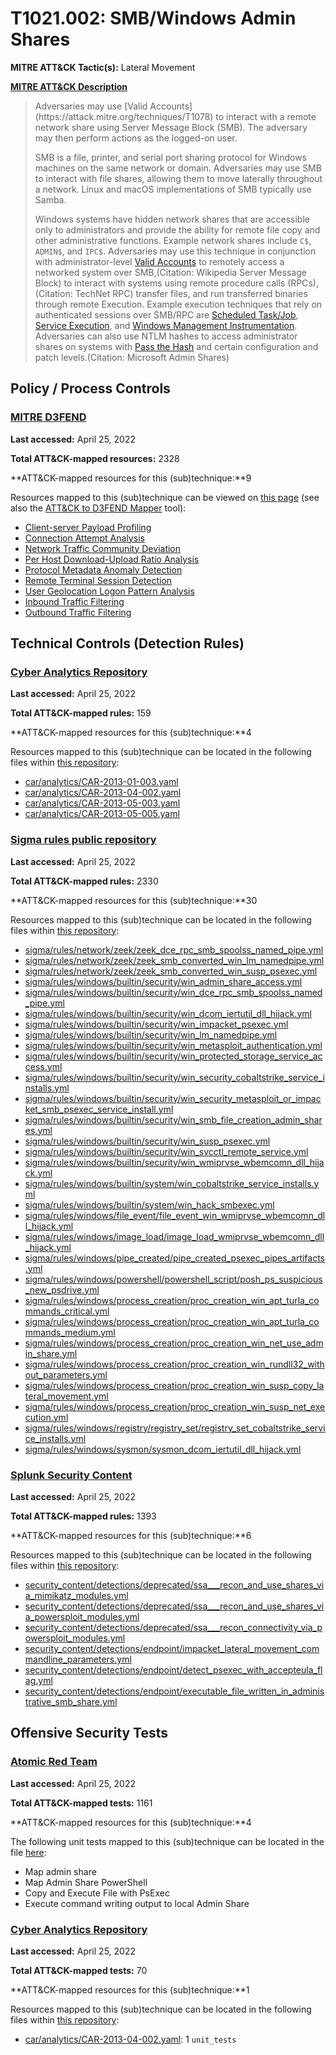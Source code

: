 # T1021.002: SMB/Windows Admin Shares
**MITRE ATT&CK Tactic(s):** Lateral Movement

**[MITRE ATT&CK Description](https://attack.mitre.org/techniques/T1021/002)**
<blockquote>Adversaries may use [Valid Accounts](https://attack.mitre.org/techniques/T1078) to interact with a remote network share using Server Message Block (SMB). The adversary may then perform actions as the logged-on user.

SMB is a file, printer, and serial port sharing protocol for Windows machines on the same network or domain. Adversaries may use SMB to interact with file shares, allowing them to move laterally throughout a network. Linux and macOS implementations of SMB typically use Samba.

Windows systems have hidden network shares that are accessible only to administrators and provide the ability for remote file copy and other administrative functions. Example network shares include `C$`, `ADMIN$`, and `IPC$`. Adversaries may use this technique in conjunction with administrator-level [Valid Accounts](https://attack.mitre.org/techniques/T1078) to remotely access a networked system over SMB,(Citation: Wikipedia Server Message Block) to interact with systems using remote procedure calls (RPCs),(Citation: TechNet RPC) transfer files, and run transferred binaries through remote Execution. Example execution techniques that rely on authenticated sessions over SMB/RPC are [Scheduled Task/Job](https://attack.mitre.org/techniques/T1053), [Service Execution](https://attack.mitre.org/techniques/T1569/002), and [Windows Management Instrumentation](https://attack.mitre.org/techniques/T1047). Adversaries can also use NTLM hashes to access administrator shares on systems with [Pass the Hash](https://attack.mitre.org/techniques/T1550/002) and certain configuration and patch levels.(Citation: Microsoft Admin Shares)</blockquote>
## Policy / Process Controls
### [MITRE D3FEND](https://d3fend.mitre.org/)
**Last accessed:** April 25, 2022

**Total ATT&CK-mapped resources:** 2328

**ATT&CK-mapped resources for this (sub)technique:**9

Resources mapped to this (sub)technique can be viewed on [this page](https://d3fend.mitre.org/) (see also the [ATT&CK to D3FEND Mapper](https://d3fend.mitre.org/tools/attack-mapper) tool):

* [Client-server Payload Profiling](https://d3fend.mitre.org/techniques/d3f:Client-serverPayloadProfiling)
* [Connection Attempt Analysis](https://d3fend.mitre.org/techniques/d3f:ConnectionAttemptAnalysis)
* [Network Traffic Community Deviation](https://d3fend.mitre.org/techniques/d3f:NetworkTrafficCommunityDeviation)
* [Per Host Download-Upload Ratio Analysis](https://d3fend.mitre.org/techniques/d3f:PerHostDownload-UploadRatioAnalysis)
* [Protocol Metadata Anomaly Detection](https://d3fend.mitre.org/techniques/d3f:ProtocolMetadataAnomalyDetection)
* [Remote Terminal Session Detection](https://d3fend.mitre.org/techniques/d3f:RemoteTerminalSessionDetection)
* [User Geolocation Logon Pattern Analysis](https://d3fend.mitre.org/techniques/d3f:UserGeolocationLogonPatternAnalysis)
* [Inbound Traffic Filtering](https://d3fend.mitre.org/techniques/d3f:InboundTrafficFiltering)
* [Outbound Traffic Filtering](https://d3fend.mitre.org/techniques/d3f:OutboundTrafficFiltering)

## Technical Controls (Detection Rules)
### [Cyber Analytics Repository](https://car.mitre.org)
**Last accessed:** April 25, 2022

**Total ATT&CK-mapped rules:** 159

**ATT&CK-mapped resources for this (sub)technique:**4

Resources mapped to this (sub)technique can be located in the following files within [this repository](https://github.com/mitre-attack/car/blob/master/analytics):

* [car/analytics/CAR-2013-01-003.yaml](https://github.com/mitre-attack/car/blob/master/analytics/CAR-2013-01-003.yaml)
* [car/analytics/CAR-2013-04-002.yaml](https://github.com/mitre-attack/car/blob/master/analytics/CAR-2013-04-002.yaml)
* [car/analytics/CAR-2013-05-003.yaml](https://github.com/mitre-attack/car/blob/master/analytics/CAR-2013-05-003.yaml)
* [car/analytics/CAR-2013-05-005.yaml](https://github.com/mitre-attack/car/blob/master/analytics/CAR-2013-05-005.yaml)

### [Sigma rules public repository](https://github.com/SigmaHQ/sigma)
**Last accessed:** April 25, 2022

**Total ATT&CK-mapped rules:** 2330

**ATT&CK-mapped resources for this (sub)technique:**30

Resources mapped to this (sub)technique can be located in the following files within [this repository](https://github.com/SigmaHQ/sigma/tree/master/rules):

* [sigma/rules/network/zeek/zeek_dce_rpc_smb_spoolss_named_pipe.yml](https://github.com/SigmaHQ/sigma/blob/master/rules/network/zeek/zeek_dce_rpc_smb_spoolss_named_pipe.yml)
* [sigma/rules/network/zeek/zeek_smb_converted_win_lm_namedpipe.yml](https://github.com/SigmaHQ/sigma/blob/master/rules/network/zeek/zeek_smb_converted_win_lm_namedpipe.yml)
* [sigma/rules/network/zeek/zeek_smb_converted_win_susp_psexec.yml](https://github.com/SigmaHQ/sigma/blob/master/rules/network/zeek/zeek_smb_converted_win_susp_psexec.yml)
* [sigma/rules/windows/builtin/security/win_admin_share_access.yml](https://github.com/SigmaHQ/sigma/blob/master/rules/windows/builtin/security/win_admin_share_access.yml)
* [sigma/rules/windows/builtin/security/win_dce_rpc_smb_spoolss_named_pipe.yml](https://github.com/SigmaHQ/sigma/blob/master/rules/windows/builtin/security/win_dce_rpc_smb_spoolss_named_pipe.yml)
* [sigma/rules/windows/builtin/security/win_dcom_iertutil_dll_hijack.yml](https://github.com/SigmaHQ/sigma/blob/master/rules/windows/builtin/security/win_dcom_iertutil_dll_hijack.yml)
* [sigma/rules/windows/builtin/security/win_impacket_psexec.yml](https://github.com/SigmaHQ/sigma/blob/master/rules/windows/builtin/security/win_impacket_psexec.yml)
* [sigma/rules/windows/builtin/security/win_lm_namedpipe.yml](https://github.com/SigmaHQ/sigma/blob/master/rules/windows/builtin/security/win_lm_namedpipe.yml)
* [sigma/rules/windows/builtin/security/win_metasploit_authentication.yml](https://github.com/SigmaHQ/sigma/blob/master/rules/windows/builtin/security/win_metasploit_authentication.yml)
* [sigma/rules/windows/builtin/security/win_protected_storage_service_access.yml](https://github.com/SigmaHQ/sigma/blob/master/rules/windows/builtin/security/win_protected_storage_service_access.yml)
* [sigma/rules/windows/builtin/security/win_security_cobaltstrike_service_installs.yml](https://github.com/SigmaHQ/sigma/blob/master/rules/windows/builtin/security/win_security_cobaltstrike_service_installs.yml)
* [sigma/rules/windows/builtin/security/win_security_metasploit_or_impacket_smb_psexec_service_install.yml](https://github.com/SigmaHQ/sigma/blob/master/rules/windows/builtin/security/win_security_metasploit_or_impacket_smb_psexec_service_install.yml)
* [sigma/rules/windows/builtin/security/win_smb_file_creation_admin_shares.yml](https://github.com/SigmaHQ/sigma/blob/master/rules/windows/builtin/security/win_smb_file_creation_admin_shares.yml)
* [sigma/rules/windows/builtin/security/win_susp_psexec.yml](https://github.com/SigmaHQ/sigma/blob/master/rules/windows/builtin/security/win_susp_psexec.yml)
* [sigma/rules/windows/builtin/security/win_svcctl_remote_service.yml](https://github.com/SigmaHQ/sigma/blob/master/rules/windows/builtin/security/win_svcctl_remote_service.yml)
* [sigma/rules/windows/builtin/security/win_wmiprvse_wbemcomn_dll_hijack.yml](https://github.com/SigmaHQ/sigma/blob/master/rules/windows/builtin/security/win_wmiprvse_wbemcomn_dll_hijack.yml)
* [sigma/rules/windows/builtin/system/win_cobaltstrike_service_installs.yml](https://github.com/SigmaHQ/sigma/blob/master/rules/windows/builtin/system/win_cobaltstrike_service_installs.yml)
* [sigma/rules/windows/builtin/system/win_hack_smbexec.yml](https://github.com/SigmaHQ/sigma/blob/master/rules/windows/builtin/system/win_hack_smbexec.yml)
* [sigma/rules/windows/file_event/file_event_win_wmiprvse_wbemcomn_dll_hijack.yml](https://github.com/SigmaHQ/sigma/blob/master/rules/windows/file_event/file_event_win_wmiprvse_wbemcomn_dll_hijack.yml)
* [sigma/rules/windows/image_load/image_load_wmiprvse_wbemcomn_dll_hijack.yml](https://github.com/SigmaHQ/sigma/blob/master/rules/windows/image_load/image_load_wmiprvse_wbemcomn_dll_hijack.yml)
* [sigma/rules/windows/pipe_created/pipe_created_psexec_pipes_artifacts.yml](https://github.com/SigmaHQ/sigma/blob/master/rules/windows/pipe_created/pipe_created_psexec_pipes_artifacts.yml)
* [sigma/rules/windows/powershell/powershell_script/posh_ps_suspicious_new_psdrive.yml](https://github.com/SigmaHQ/sigma/blob/master/rules/windows/powershell/powershell_script/posh_ps_suspicious_new_psdrive.yml)
* [sigma/rules/windows/process_creation/proc_creation_win_apt_turla_commands_critical.yml](https://github.com/SigmaHQ/sigma/blob/master/rules/windows/process_creation/proc_creation_win_apt_turla_commands_critical.yml)
* [sigma/rules/windows/process_creation/proc_creation_win_apt_turla_commands_medium.yml](https://github.com/SigmaHQ/sigma/blob/master/rules/windows/process_creation/proc_creation_win_apt_turla_commands_medium.yml)
* [sigma/rules/windows/process_creation/proc_creation_win_net_use_admin_share.yml](https://github.com/SigmaHQ/sigma/blob/master/rules/windows/process_creation/proc_creation_win_net_use_admin_share.yml)
* [sigma/rules/windows/process_creation/proc_creation_win_rundll32_without_parameters.yml](https://github.com/SigmaHQ/sigma/blob/master/rules/windows/process_creation/proc_creation_win_rundll32_without_parameters.yml)
* [sigma/rules/windows/process_creation/proc_creation_win_susp_copy_lateral_movement.yml](https://github.com/SigmaHQ/sigma/blob/master/rules/windows/process_creation/proc_creation_win_susp_copy_lateral_movement.yml)
* [sigma/rules/windows/process_creation/proc_creation_win_susp_net_execution.yml](https://github.com/SigmaHQ/sigma/blob/master/rules/windows/process_creation/proc_creation_win_susp_net_execution.yml)
* [sigma/rules/windows/registry/registry_set/registry_set_cobaltstrike_service_installs.yml](https://github.com/SigmaHQ/sigma/blob/master/rules/windows/registry/registry_set/registry_set_cobaltstrike_service_installs.yml)
* [sigma/rules/windows/sysmon/sysmon_dcom_iertutil_dll_hijack.yml](https://github.com/SigmaHQ/sigma/blob/master/rules/windows/sysmon/sysmon_dcom_iertutil_dll_hijack.yml)

### [Splunk Security Content](https://github.com/splunk/security_content)
**Last accessed:** April 25, 2022

**Total ATT&CK-mapped rules:** 1393

**ATT&CK-mapped resources for this (sub)technique:**6

Resources mapped to this (sub)technique can be located in the following files within [this repository](https://github.com/splunk/security_content/tree/develop/detections):

* [security_content/detections/deprecated/ssa___recon_and_use_shares_via_mimikatz_modules.yml](https://github.com/splunk/security_content/blob/develop/detections/deprecated/ssa___recon_and_use_shares_via_mimikatz_modules.yml)
* [security_content/detections/deprecated/ssa___recon_and_use_shares_via_powersploit_modules.yml](https://github.com/splunk/security_content/blob/develop/detections/deprecated/ssa___recon_and_use_shares_via_powersploit_modules.yml)
* [security_content/detections/deprecated/ssa___recon_connectivity_via_powersploit_modules.yml](https://github.com/splunk/security_content/blob/develop/detections/deprecated/ssa___recon_connectivity_via_powersploit_modules.yml)
* [security_content/detections/endpoint/impacket_lateral_movement_commandline_parameters.yml](https://github.com/splunk/security_content/blob/develop/detections/endpoint/impacket_lateral_movement_commandline_parameters.yml)
* [security_content/detections/endpoint/detect_psexec_with_accepteula_flag.yml](https://github.com/splunk/security_content/blob/develop/detections/endpoint/detect_psexec_with_accepteula_flag.yml)
* [security_content/detections/endpoint/executable_file_written_in_administrative_smb_share.yml](https://github.com/splunk/security_content/blob/develop/detections/endpoint/executable_file_written_in_administrative_smb_share.yml)


## Offensive Security Tests
### [Atomic Red Team](https://github.com/redcanaryco/atomic-red-team)
**Last accessed:** April 25, 2022

**Total ATT&CK-mapped tests:** 1161

**ATT&CK-mapped resources for this (sub)technique:**4

The following unit tests mapped to this (sub)technique can be located in the file [here](https://github.com/redcanaryco/atomic-red-team/tree/master/atomics/T1021.002/T1021.002.yaml):

* Map admin share
* Map Admin Share PowerShell
* Copy and Execute File with PsExec
* Execute command writing output to local Admin Share

### [Cyber Analytics Repository](https://car.mitre.org)
**Last accessed:** April 25, 2022

**Total ATT&CK-mapped tests:** 70

**ATT&CK-mapped resources for this (sub)technique:**1

Resources mapped to this (sub)technique can be located in the following files within [this repository](https://github.com/mitre-attack/car/blob/master/analytics):

* [car/analytics/CAR-2013-04-002.yaml](https://github.com/mitre-attack/car/blob/master/analytics/CAR-2013-04-002.yaml): 1 <code>unit_tests</code>

